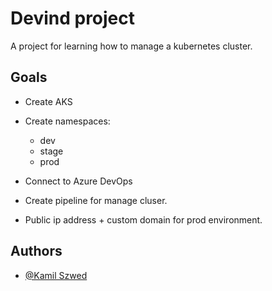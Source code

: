 
# Devind project

A project for learning how to manage a kubernetes cluster.


## Goals

- Create AKS

- Create namespaces: 
  - dev
  - stage
  - prod

- Connect to Azure DevOps

- Create pipeline for manage cluser.

- Public ip address + custom domain for prod environment.


## Authors

- [@Kamil Szwed](https://www.github.com/ksz-priv)